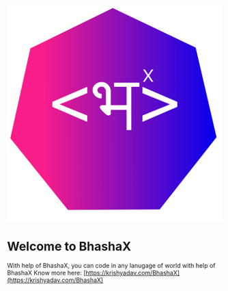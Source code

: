 ![Logo](logo/logo.png?raw=true "Logo")
# Welcome to BhashaX

With help of BhashaX, you can code in any lanugage of world with help of BhashaX
Know more here: [https://krishyadav.com/BhashaX](https://krishyadav.com/BhashaX)

